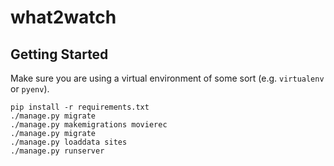 # what2watch

## Getting Started

Make sure you are using a virtual environment of some sort (e.g. `virtualenv` or
`pyenv`).

```
pip install -r requirements.txt
./manage.py migrate
./manage.py makemigrations movierec
./manage.py migrate
./manage.py loaddata sites
./manage.py runserver
```
